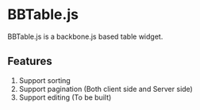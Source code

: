 # BBTable.js

BBTable.js is a backbone.js based table widget. 

## Features

1. Support sorting 
2. Support pagination (Both client side and Server side)
3. Support editing (To be built)

